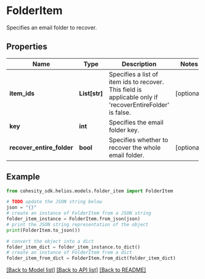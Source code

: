 # FolderItem

Specifies an email folder to recover.

## Properties

Name | Type | Description | Notes
------------ | ------------- | ------------- | -------------
**item_ids** | **List[str]** | Specifies a list of item ids to recover. This field is applicable only if &#39;recoverEntireFolder&#39; is false. | [optional] 
**key** | **int** | Specifies the email folder key. | 
**recover_entire_folder** | **bool** | Specifies whether to recover the whole email folder. | [optional] 

## Example

```python
from cohesity_sdk.helios.models.folder_item import FolderItem

# TODO update the JSON string below
json = "{}"
# create an instance of FolderItem from a JSON string
folder_item_instance = FolderItem.from_json(json)
# print the JSON string representation of the object
print(FolderItem.to_json())

# convert the object into a dict
folder_item_dict = folder_item_instance.to_dict()
# create an instance of FolderItem from a dict
folder_item_from_dict = FolderItem.from_dict(folder_item_dict)
```
[[Back to Model list]](../README.md#documentation-for-models) [[Back to API list]](../README.md#documentation-for-api-endpoints) [[Back to README]](../README.md)


